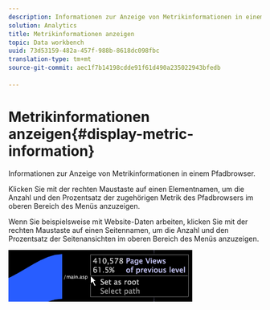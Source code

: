 ```yaml
---
description: Informationen zur Anzeige von Metrikinformationen in einem Pfadbrowser.
solution: Analytics
title: Metrikinformationen anzeigen
topic: Data workbench
uuid: 73d53159-482a-457f-988b-8618dc098fbc
translation-type: tm+mt
source-git-commit: aec1f7b14198cdde91f61d490a235022943bfedb

---
```



# Metrikinformationen anzeigen{#display-metric-information}

Informationen zur Anzeige von Metrikinformationen in einem Pfadbrowser.

Klicken Sie mit der rechten Maustaste auf einen Elementnamen, um die Anzahl und den Prozentsatz der zugehörigen Metrik des Pfadbrowsers im oberen Bereich des Menüs anzuzeigen.

Wenn Sie beispielsweise mit Website-Daten arbeiten, klicken Sie mit der rechten Maustaste auf einen Seitennamen, um die Anzahl und den Prozentsatz der Seitenansichten im oberen Bereich des Menüs anzuzeigen.

![](assets/vis_PathBrowser_info.png)

